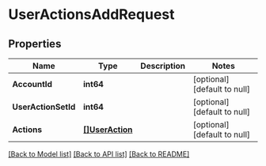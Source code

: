# UserActionsAddRequest

## Properties
Name | Type | Description | Notes
------------ | ------------- | ------------- | -------------
**AccountId** | **int64** |  | [optional] [default to null]
**UserActionSetId** | **int64** |  | [optional] [default to null]
**Actions** | [**[]UserAction**](user_action.md) |  | [optional] [default to null]

[[Back to Model list]](../README.md#documentation-for-models) [[Back to API list]](../README.md#documentation-for-api-endpoints) [[Back to README]](../README.md)


